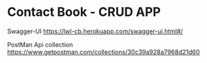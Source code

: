 # Contact Book - CRUD APP

Swagger-UI https://lwl-cb.herokuapp.com/swagger-ui.html#/

PostMan Api collection https://www.getpostman.com/collections/30c39a928a7968d21d60
